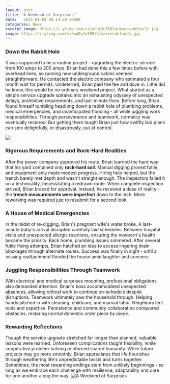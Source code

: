 ```yaml
---
layout: post
title: "A Weekend of Surprises"
date:   2024-01-04 09:14:50 +0000
categories: News
excerpt_image: https://i.ytimg.com/vi/wnDvJu5FNl4/maxresdefault.jpg
image: https://i.ytimg.com/vi/wnDvJu5FNl4/maxresdefault.jpg
---
```


### Down the Rabbit Hole
It was supposed to be a routine project - upgrading the electric service from 100 amps to 200 amps. Brian had done this a few times before with overhead lines, so running new underground cables seemed straightforward. He contacted the electric company who estimated a four month wait for permits. Undeterred, Brian paid the fee and dove in.
Little did he know, this would be no ordinary weekend project. What started as a simple service upgrade spiraled into an exhausting odyssey of unexpected delays, prohibitive requirements, and last-minute fixes. Before long, Brian found himself tumbling headlong down a rabbit hole of plumbing problems, medical emergencies, and unanticipated flooding - all while juggling work responsibilities. Through perseverance and teamwork, normalcy was eventually restored. But getting there taught Brian just how swiftly laid plans can spin delightfully, or disastrously, out of control.

![](https://i.pinimg.com/originals/82/03/ed/8203edc4e4608a7fc87957aa8fd02f7f.jpg)
### **Rigorous Requirements and Rock-Hard Realities** 
After the power company approved his route, Brian learned the hard way that his yard contained only **rock-hard soil**. Manual digging proved futile, and equipment only made modest progress. Hiring help helped, but the trench barely met depth and wasn't straight enough. The inspectors failed it on a technicality, necessitating a redrawn route. 
When complete inspection arrived, Brian braced for approval. Instead, he received a dose of reality - the **trench measurements were imperfect** down to the inch. More reworking was required just to resubmit for a second look.
### **A House of Medical Emergencies**
In the midst of re-digging, Brian's pregnant wife's water broke. A last-minute baby's arrival disrupted carefully laid schedules. Between hospital visits and unexpected allergic reactions, ensuring the newborn's health became the priority. 
Back home, plumbing issues simmered. After several futile fixing attempts, Brian hatched an idea to access lingering drain blockages through alternate routes. Success was finally in sight - until a missing reattachment flooded the house amid laughter and concern.
### **Juggling Responsibilities Through Teamwork**  
With electrical and medical surprises mounting, professional obligations also demanded attention. Brian's boss accommodated unexpected absences, allowing critical work to continue on-schedule despite disruptions. 
Teamwork ultimately saw the household through. Helping hands pitched in with cleaning, childcare, and manual labor. Neighbors lent tools and expertise. Persistence and community collaboration conquered obstacles, restoring normal domestic order piece by piece.
### **Rewarding Reflections**
Though the service upgrade stretched far longer than planned, valuable lessons were learned. Unforeseen complications taught flexibility, while cooperative problem-solving reinforced shared humanity. While future projects may go more smoothly, Brian appreciates that life flourishes through weathering life's unpredictable twists and turns together. Sometimes, the most rewarding endings stem from unlikely beginnings - so long as we embrace each challenge with resilience, adaptability and care for one another along the way.
 ![A Weekend of Surprises](https://i.ytimg.com/vi/wnDvJu5FNl4/maxresdefault.jpg)